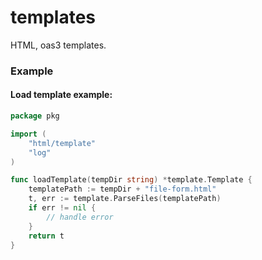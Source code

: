 # templates

HTML, oas3 templates.

### Example

#### Load template example:

```go
package pkg

import (
    "html/template"
    "log"
)

func loadTemplate(tempDir string) *template.Template {
    templatePath := tempDir + "file-form.html"
    t, err := template.ParseFiles(templatePath)
    if err != nil {
        // handle error
    }
    return t
}

```